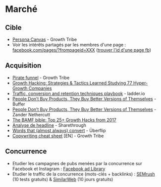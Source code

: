# Marché

## Cible

- [Persona Canvas](https://docs.google.com/presentation/d/1oEefHz-Dw-swY8_AKJdxhJcX4kmvFxu4cg2gijs9RcQ/copy) - Growth Tribe
- Voir les intérêts partagés par les membres d'une page :  [facebook.com/pages/?frompageid=XXX](facebook.com/pages/?frompageid=XXX) ([trouver l'id d'une page fb](https://www.labnol.org/internet/find-facebook-page-id-profile/6909/))

## Acquisition

- [Pirate funnel](https://docs.google.com/presentation/d/1CSE79VrBqXBGBGJbXRwC1u9N5K05xcZBFO0yXz5Uc4A/copy) - Growth Tribe
- [Growth Hacking: Strategies & Tactics Learned Studying 77 Hyper-Growth Companies](https://www.robbierichards.com/growth/growth-hacking-strategies)
- [Traffic, conversion and retention techniques playbook](https://ladder.io/playbook) - ladder.io
- [People Don’t Buy Products, They Buy Better Versions of Themselves](https://buffer.com/resources/people-dont-buy-products-they-buy-better-versions-of-themselves) - Buffer
- [People Don’t Buy Products, They Buy Better Versions of Themselves](https://medium.com/s/buy-yourself/people-dont-buy-products-they-buy-better-versions-of-themselves-d481390bfcee) - Zander Nethercutt
- [The BAMF bible: Top 25+ Growth Hacks from 2017](https://drive.google.com/file/d/0B9431QfNW22bczdYYTlJYS1PVTA/view)
- [Analyse de headline](https://headlines.sharethrough.com/) - Sharethrough
- [Words that (almost always) convert](https://blog.hubspot.com/hs-fs/hub/53/file-1385944835-png) - Überflip
- [Copywriting cheat sheet](http://grow.ac/cop) [EN] - Growth Tribe


## Concurrence

- Etudier les campagnes de pubs menées par la concurrence sur Facebook et Instagram : [Facebook ad Library](https://www.facebook.com/ads/library)
- Etudier le traffic de la concurrence (mots-clés + backlinks) : [SEMrush](https://www.semrush.com) (10 tests gratuits) & [SimilarWeb](https://www.similarweb.com/fr) (10 jours gratuits)
